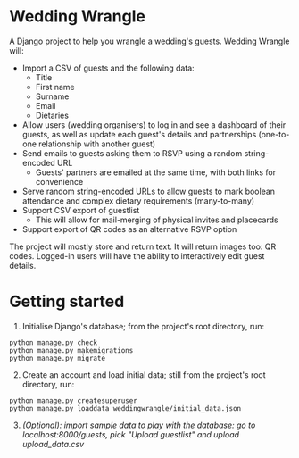 # Wedding Wrangle

A Django project to help you wrangle a wedding's guests. Wedding Wrangle will:

* Import a CSV of guests and the following data:
    * Title
    * First name
    * Surname
    * Email
    * Dietaries
* Allow users (wedding organisers) to log in and see a dashboard of their guests, as
  well as update each guest's details and partnerships (one-to-one relationship with
  another guest)
* Send emails to guests asking them to RSVP using a random string-encoded URL 
    * Guests' partners are emailed at the same time, with both links for convenience
* Serve random string-encoded URLs to allow guests to mark boolean attendance and
  complex dietary requirements (many-to-many)
* Support CSV export of guestlist
    * This will allow for mail-merging of physical invites and placecards
* Support export of QR codes as an alternative RSVP option

The project will mostly store and return text. It will return images too: QR codes.
Logged-in users will have the ability to interactively edit guest details.

# Getting started

1. Initialise Django's database; from the project's root directory, run:

``` 
python manage.py check
python manage.py makemigrations
python manage.py migrate
```
2. Create an account and load initial data; still from the project's root directory, 
run:
```
python manage.py createsuperuser
python manage.py loaddata weddingwrangle/initial_data.json
``` 

3. *(Optional): import sample data to play with the database: go to
   localhost:8000/guests, pick "Upload guestlist" and upload upload_data.csv*
